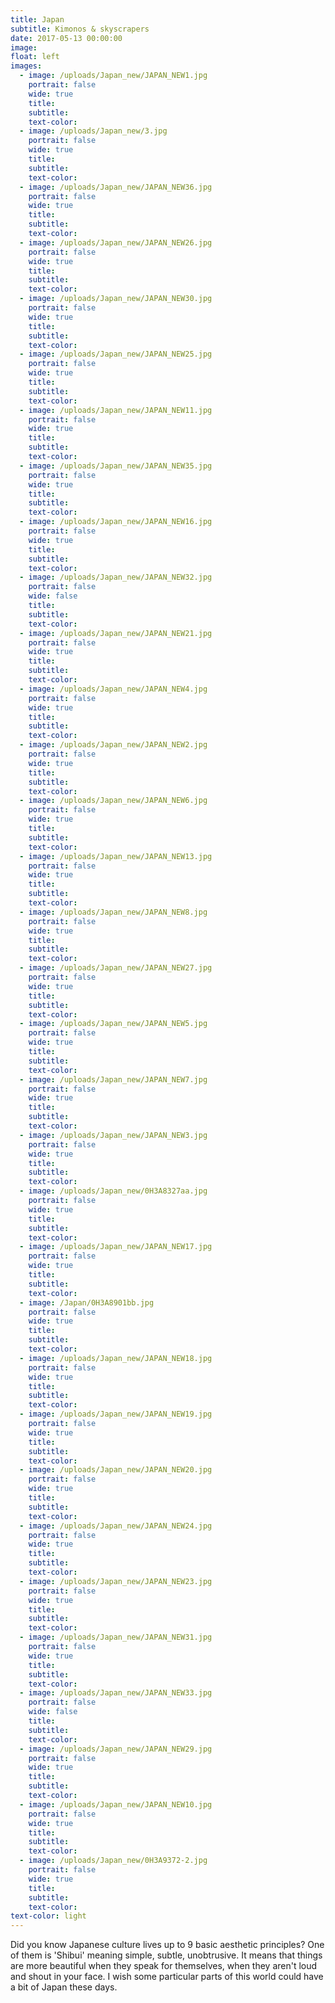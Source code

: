 ```yaml
---
title: Japan
subtitle: Kimonos & skyscrapers
date: 2017-05-13 00:00:00
image:
float: left
images:
  - image: /uploads/Japan_new/JAPAN_NEW1.jpg
    portrait: false
    wide: true
    title:
    subtitle:
    text-color:
  - image: /uploads/Japan_new/3.jpg
    portrait: false
    wide: true
    title:
    subtitle:
    text-color:
  - image: /uploads/Japan_new/JAPAN_NEW36.jpg
    portrait: false
    wide: true
    title:
    subtitle:
    text-color:
  - image: /uploads/Japan_new/JAPAN_NEW26.jpg
    portrait: false
    wide: true
    title:
    subtitle:
    text-color:
  - image: /uploads/Japan_new/JAPAN_NEW30.jpg
    portrait: false
    wide: true
    title:
    subtitle:
    text-color:
  - image: /uploads/Japan_new/JAPAN_NEW25.jpg
    portrait: false
    wide: true
    title:
    subtitle:
    text-color:
  - image: /uploads/Japan_new/JAPAN_NEW11.jpg
    portrait: false
    wide: true
    title:
    subtitle:
    text-color:
  - image: /uploads/Japan_new/JAPAN_NEW35.jpg
    portrait: false
    wide: true
    title:
    subtitle:
    text-color:
  - image: /uploads/Japan_new/JAPAN_NEW16.jpg
    portrait: false
    wide: true
    title:
    subtitle:
    text-color:
  - image: /uploads/Japan_new/JAPAN_NEW32.jpg
    portrait: false
    wide: false
    title:
    subtitle:
    text-color:
  - image: /uploads/Japan_new/JAPAN_NEW21.jpg
    portrait: false
    wide: true
    title:
    subtitle:
    text-color:
  - image: /uploads/Japan_new/JAPAN_NEW4.jpg
    portrait: false
    wide: true
    title:
    subtitle:
    text-color:
  - image: /uploads/Japan_new/JAPAN_NEW2.jpg
    portrait: false
    wide: true
    title:
    subtitle:
    text-color:
  - image: /uploads/Japan_new/JAPAN_NEW6.jpg
    portrait: false
    wide: true
    title:
    subtitle:
    text-color:
  - image: /uploads/Japan_new/JAPAN_NEW13.jpg
    portrait: false
    wide: true
    title:
    subtitle:
    text-color:
  - image: /uploads/Japan_new/JAPAN_NEW8.jpg
    portrait: false
    wide: true
    title:
    subtitle:
    text-color:
  - image: /uploads/Japan_new/JAPAN_NEW27.jpg
    portrait: false
    wide: true
    title:
    subtitle:
    text-color:
  - image: /uploads/Japan_new/JAPAN_NEW5.jpg
    portrait: false
    wide: true
    title:
    subtitle:
    text-color:
  - image: /uploads/Japan_new/JAPAN_NEW7.jpg
    portrait: false
    wide: true
    title:
    subtitle:
    text-color:
  - image: /uploads/Japan_new/JAPAN_NEW3.jpg
    portrait: false
    wide: true
    title:
    subtitle:
    text-color:
  - image: /uploads/Japan_new/0H3A8327aa.jpg
    portrait: false
    wide: true
    title:
    subtitle:
    text-color:
  - image: /uploads/Japan_new/JAPAN_NEW17.jpg
    portrait: false
    wide: true
    title:
    subtitle:
    text-color:
  - image: /Japan/0H3A8901bb.jpg
    portrait: false
    wide: true
    title:
    subtitle:
    text-color:
  - image: /uploads/Japan_new/JAPAN_NEW18.jpg
    portrait: false
    wide: true
    title:
    subtitle:
    text-color:
  - image: /uploads/Japan_new/JAPAN_NEW19.jpg
    portrait: false
    wide: true
    title:
    subtitle:
    text-color:
  - image: /uploads/Japan_new/JAPAN_NEW20.jpg
    portrait: false
    wide: true
    title:
    subtitle:
    text-color:
  - image: /uploads/Japan_new/JAPAN_NEW24.jpg
    portrait: false
    wide: true
    title:
    subtitle:
    text-color:
  - image: /uploads/Japan_new/JAPAN_NEW23.jpg
    portrait: false
    wide: true
    title:
    subtitle:
    text-color:
  - image: /uploads/Japan_new/JAPAN_NEW31.jpg
    portrait: false
    wide: true
    title:
    subtitle:
    text-color:
  - image: /uploads/Japan_new/JAPAN_NEW33.jpg
    portrait: false
    wide: false
    title:
    subtitle:
    text-color:
  - image: /uploads/Japan_new/JAPAN_NEW29.jpg
    portrait: false
    wide: true
    title:
    subtitle:
    text-color:
  - image: /uploads/Japan_new/JAPAN_NEW10.jpg
    portrait: false
    wide: true
    title:
    subtitle:
    text-color:
  - image: /uploads/Japan_new/0H3A9372-2.jpg
    portrait: false
    wide: true
    title:
    subtitle:
    text-color:
text-color: light
---
```


Did you know Japanese culture lives up to 9 basic aesthetic principles? One of them is 'Shibui' meaning simple, subtle, unobtrusive. It means that things are more beautiful when they speak for themselves, when they aren't loud and shout in your face. I wish some particular parts of this world could have a bit of Japan these days.